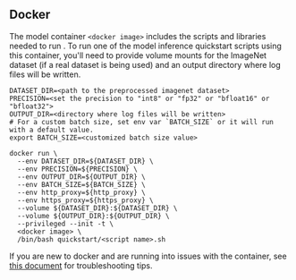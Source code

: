 <!-- 60. Docker -->
## Docker

The model container `<docker image>` includes the scripts
and libraries needed to run <model name> <mode>. To run one of the model
inference quickstart scripts using this container, you'll need to provide volume mounts for
the ImageNet dataset (if a real dataset is being used) and an output directory where log files will be written.

```
DATASET_DIR=<path to the preprocessed imagenet dataset>
PRECISION=<set the precision to "int8" or "fp32" or "bfloat16" or "bfloat32">
OUTPUT_DIR=<directory where log files will be written>
# For a custom batch size, set env var `BATCH_SIZE` or it will run with a default value.
export BATCH_SIZE=<customized batch size value>

docker run \
  --env DATASET_DIR=${DATASET_DIR} \
  --env PRECISION=${PRECISION} \
  --env OUTPUT_DIR=${OUTPUT_DIR} \
  --env BATCH_SIZE=${BATCH_SIZE} \
  --env http_proxy=${http_proxy} \
  --env https_proxy=${https_proxy} \
  --volume ${DATASET_DIR}:${DATASET_DIR} \
  --volume ${OUTPUT_DIR}:${OUTPUT_DIR} \
  --privileged --init -t \
  <docker image> \
  /bin/bash quickstart/<script name>.sh
```

If you are new to docker and are running into issues with the container,
see [this document](https://github.com/IntelAI/models/tree/master/docs/general/docker.md)
for troubleshooting tips.
